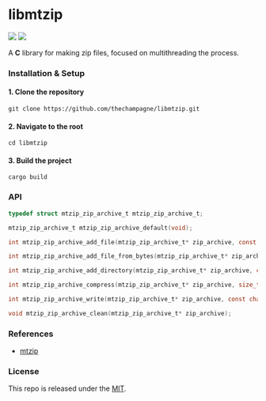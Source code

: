 # libmtzip

[![](https://img.shields.io/github/v/tag/thechampagne/libmtzip?label=version)](https://github.com/thechampagne/libmtzip/releases/latest) [![](https://img.shields.io/github/license/thechampagne/libmtzip)](https://github.com/thechampagne/libmtzip/blob/main/LICENSE)

A **C** library for making zip files, focused on multithreading the process.

### Installation & Setup

#### 1. Clone the repository
```
git clone https://github.com/thechampagne/libmtzip.git
```
#### 2. Navigate to the root
```
cd libmtzip
```
#### 3. Build the project
```
cargo build
```

### API

```c
typedef struct mtzip_zip_archive_t mtzip_zip_archive_t;

mtzip_zip_archive_t mtzip_zip_archive_default(void);

int mtzip_zip_archive_add_file(mtzip_zip_archive_t* zip_archive, const char* fs_path, const char* archive_name);

int mtzip_zip_archive_add_file_from_bytes(mtzip_zip_archive_t* zip_archive, uint8_t* data, size_t data_len, const char* archive_name);

int mtzip_zip_archive_add_directory(mtzip_zip_archive_t* zip_archive, const char* archive_name);

int mtzip_zip_archive_compress(mtzip_zip_archive_t* zip_archive, size_t threads);

int mtzip_zip_archive_write(mtzip_zip_archive_t* zip_archive, const char* file_name, size_t threads);

void mtzip_zip_archive_clean(mtzip_zip_archive_t* zip_archive);
```

### References
 - [mtzip](https://github.com/JohnTheCoolingFan/mtzip)

### License

This repo is released under the [MIT](https://github.com/thechampagne/libmtzip/blob/main/LICENSE).

